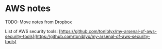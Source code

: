 # AWS notes

TODO: Move notes from Dropbox

List of AWS security tools: [https://github.com/toniblyx/my-arsenal-of-aws-security-tools](https://github.com/toniblyx/my-arsenal-of-aws-security-tools)

